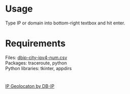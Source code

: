 # Usage

Type IP or domain into bottom-right textbox and hit enter.

# Requirements

Files: [dbip-city-ipv4-num.csv](https://unpkg.com/@ip-location-db/dbip-city/dbip-city-ipv4-num.csv.gz)  
Packages: traceroute, python  
Python libraries: tkinter, appdirs

#

[IP Geolocaton by DB-IP](https://db-ip.com)
